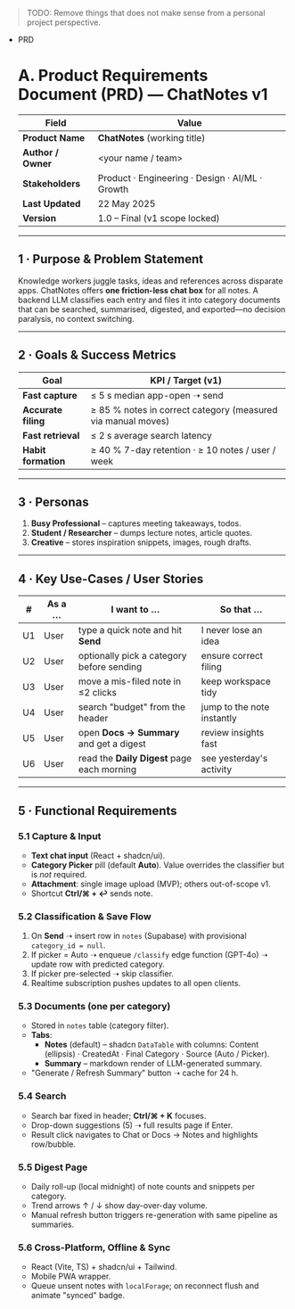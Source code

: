 > TODO: Remove things that does not make sense from a personal project perspective.

- PRD
  # A. Product Requirements Document (PRD) — **ChatNotes v1**
  | Field              | Value                                           |
  | ------------------ | ----------------------------------------------- |
  | **Product Name**   | **ChatNotes** (working title)                   |
  | **Author / Owner** | <your name / team>                              |
  | **Stakeholders**   | Product · Engineering · Design · AI/ML · Growth |
  | **Last Updated**   | 22 May 2025                                     |
  | **Version**        | 1.0 – Final (v1 scope locked)                   |
  ***
  ## 1 · Purpose & Problem Statement
  Knowledge workers juggle tasks, ideas and references across disparate apps. ChatNotes offers **one friction-less chat box** for all notes. A backend LLM classifies each entry and files it into category documents that can be searched, summarised, digested, and exported—no decision paralysis, no context switching.
  ***
  ## 2 · Goals & Success Metrics
  | Goal                | KPI / Target (v1)                                            |
  | ------------------- | ------------------------------------------------------------ |
  | **Fast capture**    | ≤ 5 s median app-open ➝ send                                 |
  | **Accurate filing** | ≥ 85 % notes in correct category (measured via manual moves) |
  | **Fast retrieval**  | ≤ 2 s average search latency                                 |
  | **Habit formation** | ≥ 40 % 7-day retention · ≥ 10 notes / user / week            |
  ***
  ## 3 · Personas
  1. **Busy Professional** – captures meeting takeaways, todos.
  2. **Student / Researcher** – dumps lecture notes, article quotes.
  3. **Creative** – stores inspiration snippets, images, rough drafts.
  ***
  ## 4 · Key Use-Cases / User Stories
  | #   | As a … | I want to …                                 | So that …                  |
  | --- | ------ | ------------------------------------------- | -------------------------- |
  | U1  | User   | type a quick note and hit **Send**          | I never lose an idea       |
  | U2  | User   | optionally pick a category before sending   | ensure correct filing      |
  | U3  | User   | move a mis-filed note in ≤2 clicks          | keep workspace tidy        |
  | U4  | User   | search "budget" from the header             | jump to the note instantly |
  | U5  | User   | open **Docs → Summary** and get a digest    | review insights fast       |
  | U6  | User   | read the **Daily Digest** page each morning | see yesterday's activity   |
  ***
  ## 5 · Functional Requirements
  ### 5.1 Capture & Input
  - **Text chat input** (React + shadcn/ui).
  - **Category Picker** pill (default **Auto**). Value overrides the classifier but is _not_ required.
  - **Attachment**: single image upload (MVP); others out-of-scope v1.
  - Shortcut **Ctrl/⌘ + ↩** sends note.
  ### 5.2 Classification & Save Flow
  1. On **Send** ➝ insert row in `notes` (Supabase) with provisional `category_id = null`.
  2. If picker = Auto ➝ enqueue `/classify` edge function (GPT-4o) ➝ update row with predicted category.
  3. If picker pre-selected ➝ skip classifier.
  4. Realtime subscription pushes updates to all open clients.
  ### 5.3 Documents (one per category)
  - Stored in `notes` table (category filter).
  - **Tabs**:
    - **Notes** (default) – shadcn `DataTable` with columns: Content (ellipsis) · CreatedAt · Final Category · Source (Auto / Picker).
    - **Summary** – markdown render of LLM-generated summary.
  - "Generate / Refresh Summary" button ➝ cache for 24 h.
  ### 5.4 Search
  - Search bar fixed in header; **Ctrl/⌘ + K** focuses.
  - Drop-down suggestions (5) ➝ full results page if Enter.
  - Result click navigates to Chat or Docs → Notes and highlights row/bubble.
  ### 5.5 Digest Page
  - Daily roll-up (local midnight) of note counts and snippets per category.
  - Trend arrows ↑ / ↓ show day-over-day volume.
  - Manual refresh button triggers re-generation with same pipeline as summaries.
  ### 5.6 Cross-Platform, Offline & Sync
  - React (Vite, TS) + shadcn/ui + Tailwind.
  - Mobile PWA wrapper.
  - Queue unsent notes with `localForage`; on reconnect flush and animate "synced" badge.
